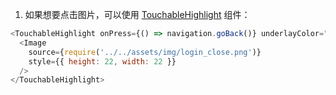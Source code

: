 1. 如果想要点击图片，可以使用 [TouchableHighlight](https://facebook.github.io/react-native/docs/touchablehighlight.html) 组件：

```js
<TouchableHighlight onPress={() => navigation.goBack()} underlayColor="transparent">
  <Image
    source={require('../../assets/img/login_close.png')}
    style={{ height: 22, width: 22 }}
  />
</TouchableHighlight>
```

